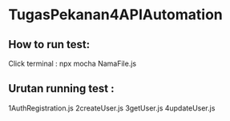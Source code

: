 # TugasPekanan4APIAutomation

## How to run test:
Click terminal : npx mocha NamaFile.js

## Urutan running test :
1AuthRegistration.js
2createUser.js
3getUser.js
4updateUser.js
